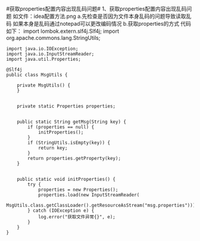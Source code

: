 #获取properties配置内容出现乱码问题#
1、获取properties配置内容出现乱码问题
如文件：idea配置方法.png
a.先检查是否因为文件本身乱码的问题导致读取乱码
  如果本身是乱码通过notepad可以更改编码情况
b.获取properties的方式
代码如下：
    import lombok.extern.slf4j.Slf4j;
	import org.apache.commons.lang.StringUtils;

	import java.io.IOException;
	import java.io.InputStreamReader;
	import java.util.Properties;

	@Slf4j
	public class MsgUtils {
	
	    private MsgUtils() {
	    }
	
	
	    private static Properties properties;
	
	
	    public static String getMsg(String key) {
	        if (properties == null) {
	            initProperties();
	        }
	        if (StringUtils.isEmpty(key)) {
	            return key;
	        }
	        return properties.getProperty(key);
	    }
	
	
	    public static void initProperties() {
	        try {
	            properties = new Properties();
	            properties.load(new InputStreamReader(
	                    MsgUtils.class.getClassLoader().getResourceAsStream("msg.properties")));
	        } catch (IOException e) {
	            log.error("获取文件异常{}", e);
	        }
	    }
	}


